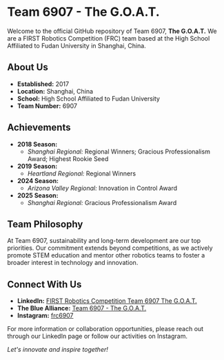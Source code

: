 # Team 6907 - The G.O.A.T.

Welcome to the official GitHub repository of Team 6907, **The G.O.A.T.** We are a FIRST Robotics Competition (FRC) team based at the High School Affiliated to Fudan University in Shanghai, China.

## About Us

- **Established:** 2017
- **Location:** Shanghai, China
- **School:** High School Affiliated to Fudan University
- **Team Number:** 6907

## Achievements

- **2018 Season:**
  - *Shanghai Regional:* Regional Winners; Gracious Professionalism Award; Highest Rookie Seed
- **2019 Season:**
  - *Heartland Regional:* Regional Winners
- **2024 Season:**
  - *Arizona Valley Regional:* Innovation in Control Award
- **2025 Season:**
  - *Shanghai Regional:* Gracious Professionalism Award

## Team Philosophy

At Team 6907, sustainability and long-term development are our top priorities. Our commitment extends beyond competitions, as we actively promote STEM education and mentor other robotics teams to foster a broader interest in technology and innovation.

## Connect With Us

- **LinkedIn:** [FIRST Robotics Competition Team 6907 The G.O.A.T.](https://www.linkedin.com/company/frc-team-6907-the-goat)
- **The Blue Alliance:** [Team 6907 - The G.O.A.T.](https://www.thebluealliance.com/team/6907)
- **Instagram:** [frc6907](https://www.instagram.com/frcteam6907/?hl=en)

For more information or collaboration opportunities, please reach out through our LinkedIn page or follow our activities on Instagram.

*Let's innovate and inspire together!*
